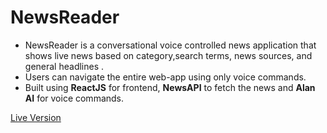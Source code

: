 # NewsReader

- NewsReader is a conversational voice controlled news application that shows live news based on category,search terms, news sources, and general headlines .
- Users can navigate the entire web-app using only voice commands.
- Built using **ReactJS** for frontend, **NewsAPI** to fetch the news and **Alan AI** for voice commands.

[Live Version]()

<!-- Add demo video here using github drag and drop -->
